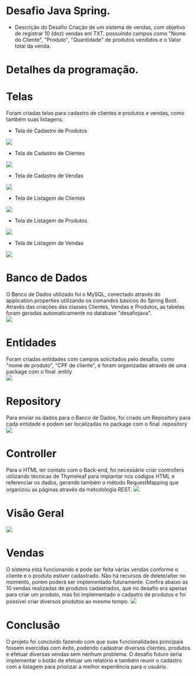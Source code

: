 # Desafio Java Spring.
- Descrição do Desafio
Criação de um sistema de vendas, com objetivo de registrar 10 (dez) vendas em TXT, possuindo campos como "Nome do Cliente", "Produto", "Quantidade" de produtos vendidos e o Valor total da venda.

# Detalhes da programação.
# Telas
Foram criadas telas para cadastro de clientes e produtos e vendas, como também suas listagens.
* Tela de Cadastro de Produtos
<img src="https://i.imgur.com/OhjyT74.png">

* Tela de Cadastro de Clientes
<img src="https://i.imgur.com/GbuTG9A.png">

* Tela de Cadastro de Vendas
<img src="https://i.imgur.com/AnsYbCk.png">

* Tela de Listagem de Clientes
<img src="https://i.imgur.com/KbXBypA.png">

* Tela de Listagem de Produtos
<img src="https://i.imgur.com/ygEwVNI.png">

* Tela de Listagem de Vendas
<img src="https://i.imgur.com/lFw7AKM.png">

# Banco de Dados
O Banco de Dados utilizado foi o MySQL, conectado através do application.properties utilizando os comandos básicos do Spring Boot. Através das criações das classes Clientes, Vendas e Produtos, as tabelas foram geradas automaticamente no database "desafiojava". <br>
<img src="https://i.imgur.com/DqSdzTd.png">

# Entidades
Foram criadas entidades com campos solicitados pelo desafio, como "nome de produto", "CPF de cliente", e foram organizadas através de uma package com o final .entity <br>
<img src="https://i.imgur.com/D9dBmlM.png">

# Repository
Para enviar os dados para o Banco de Dados, foi criado um Repository para cada entidade e podem ser localizadas no package com o final .repository<br>
<img src="https://i.imgur.com/eyru07f.png">

# Controller
Para o HTML ter contato com o Back-end, foi necessário criar controllers utilizando técnicas de Thymeleaf para implantar nos códigos HTML e referenciar os dados, gerando também o método RequestMapping que organizou as páginas através da metodologia REST.
<img src="https://i.imgur.com/ZsFg2Gc.png">

# Visão Geral
<img src="https://i.imgur.com/L9Brjcw.png">

# Vendas
O sistema está funcionando e pode ser feita várias vendas conforme o cliente e o produto estiver cadastrado. Não há recursos de delete/alter no momento, porém poderá ser implementado futuramente. Confira abaixo as 10 vendas realizadas de produtos cadastrados, que no desafio era apenas para criar um produto, mas foi implementado o cadastro de produtos e foi possível criar diversos produtos ao mesmo tempo.
<img src="https://i.imgur.com/9ATpWob.png">

# Conclusão
O projeto foi concluído fazendo com que suas funcionalidades principais fossem exercidas com êxito, podendo cadastrar diversos clientes, produtos e efetuar diversas vendas sem nenhum problema. O desafio futuro seria implementar o botão de efetuar um relatório e também reunir o cadastro com a listagem para priorizar a melhor experiência para o usuário.
